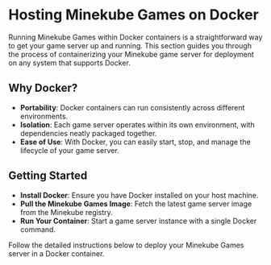 # Hosting Minekube Games on Docker

Running Minekube Games within Docker containers is a straightforward way to get your game server up and running. This section guides you through the process of containerizing your Minekube game server for deployment on any system that supports Docker.

## Why Docker?

- **Portability**: Docker containers can run consistently across different environments.
- **Isolation**: Each game server operates within its own environment, with dependencies neatly packaged together.
- **Ease of Use**: With Docker, you can easily start, stop, and manage the lifecycle of your game server.

## Getting Started

- **Install Docker**: Ensure you have Docker installed on your host machine.
- **Pull the Minekube Games Image**: Fetch the latest game server image from the Minekube registry.
- **Run Your Container**: Start a game server instance with a single Docker command.

Follow the detailed instructions below to deploy your Minekube Games server in a Docker container.